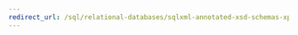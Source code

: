 ```yaml
---
redirect_url: /sql/relational-databases/sqlxml-annotated-xsd-schemas-xpath-queries/updategrams/deleting-data-using-xml-updategrams-sqlxml-4-0?toc=%2fsql%2frelational-databases%2fsqlxml-annotated-xsd-schemas-xpath-queries%2fupdategrams%2ftoc.json
---
```

